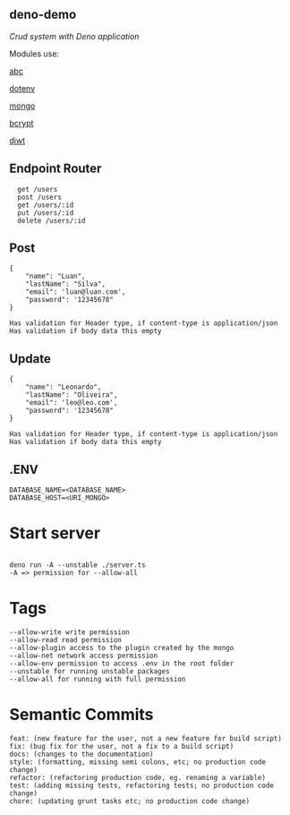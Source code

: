 ## deno-demo

_Crud system with Deno application_


Modules use:

[abc](https://deno.land/x/abc)

[dotenv](https://deno.land/x/dotenv)

[mongo](https://deno.land/x/mongo)

[bcrypt](https://deno.land/x/bcrypt)

[djwt](https://deno.land/x/djwt)


## Endpoint Router
```
  get /users
  post /users
  get /users/:id
  put /users/:id
  delete /users/:id
```

## Post

```
{
    "name": "Luan",
    "lastName": "Silva",
    "email": 'luan@luan.com',
    "password": '12345678"
}

Has validation for Header type, if content-type is application/json
Has validation if body data this empty

```
## Update 
```
{
    "name": "Leonardo",
    "lastName": "Oliveira",
    "email": 'leo@leo.com',
    "password": '12345678"
}

Has validation for Header type, if content-type is application/json
Has validation if body data this empty
```

## .ENV
```
DATABASE_NAME=<DATABASE_NAME>
DATABASE_HOST=<URI_MONGO>
```

# Start server
```

deno run -A --unstable ./server.ts
-A => permission for --allow-all
```

# Tags

```
--allow-write write permission
--allow-read read permission
--allow-plugin access to the plugin created by the mongo
--allow-net network access permission
--allow-env permission to access .env in the root folder
--unstable for running unstable packages
--allow-all for running with full permission

```
# Semantic Commits

```
feat: (new feature for the user, not a new feature for build script)
fix: (bug fix for the user, not a fix to a build script)
docs: (changes to the documentation)
style: (formatting, missing semi colons, etc; no production code change)
refactor: (refactoring production code, eg. renaming a variable)
test: (adding missing tests, refactoring tests; no production code change)
chore: (updating grunt tasks etc; no production code change)

```
